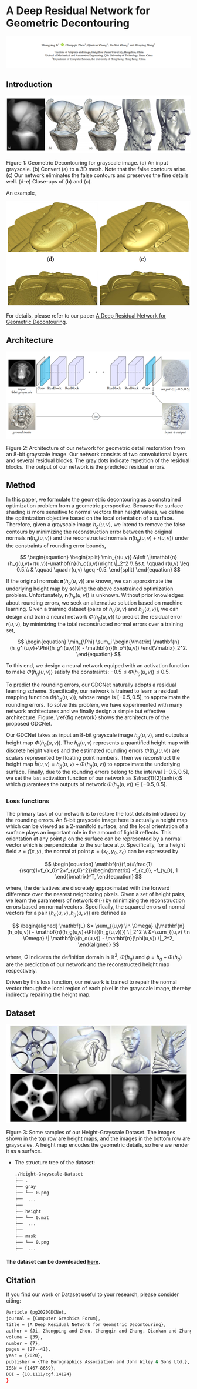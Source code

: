 # A Deep Residual Network for Geometric Decontouring

<img src="./assets/paper.png" width="900px"/>

## Introduction

<img src="./assets/teaser.png"/>

Figure 1: Geometric Decontouring for grayscale image. (a) An input grayscale. (b) Convert (a) to a 3D mesh. Note that the false contours arise. (c) Our network eliminates the false contours and preserves the fine details well. (d-e) Close-ups of (b) and (c).

An example,

<img src="./assets/example.png"/>

For details, please refer to our paper [A Deep Residual Network for Geometric Decontouring](./assets/GDCNet_PG2020.pdf).

## Architecture

<img src="./assets/network.png"/>

Figure 2: Architecture of our network for geometric detail restoration from an 8-bit grayscale image. Our network consists of two convolutional layers and several residual blocks. The gray dots indicate repetition of the residual blocks. The output of our network is the predicted residual errors.

## Method

In this paper, we formulate the geometric decontouring as a constrained optimization problem from a geometric perspective.
Because the surface shading is more sensitive to normal vectors than height values, 
we define the optimization objective based on the local orientation of a surface. 
Therefore, given a grayscale image $h_g(u,v)$, we intend to remove the false contours by minimizing the reconstruction error between the original normals $\mathbf{n}(h_o(u,v))$ and the reconstructed normals $\mathbf{n}(h_g(u,v)+ r(u,v))$ under the constraints of rounding error bounds,

$$
\begin{equation}
\begin{split}
\min_{r(u,v)} &\left \|\mathbf{n}(h_g(u,v)+r(u,v))-\mathbf{n}(h_o(u,v))\right \|_2^2 \\
&s.t. \qquad r(u,v) \leq 0.5.\\
&  \qquad \quad r(u,v) \geq -0.5.
\end{split}
\end{equation}
$$

If the original normals $\mathbf{n}(h_o(u,v))$ are known, 
we can approximate the underlying height map by solving the above constrained optimization problem.
Unfortunately, $\mathbf{n}(h_o(u,v))$ is unknown.
Without prior knowledges about rounding errors, 
we seek an alternative solution based on machine learning.
Given a training dataset (pairs of $h_o(u,v)$ and $h_g(u,v)$),
we can design and train a neural network $\Phi{(h_g(u,v))}$ to predict the residual error $r(u,v)$, by minimizing the total reconstructed normal errors over a training set,

$$
\begin{equation}
\min_{\Phi} \sum_i \begin{Vmatrix}
\mathbf{n}(h_g^i(u,v)+\Phi{(h_g^i(u,v))}) - \mathbf{n}(h_o^i(u,v)) \end{Vmatrix}_2^2.
\end{equation}
$$

To this end, we design a neural network equiped with an activation function to make $\Phi{(h_g(u,v))}$ satisfy the constraints: $-0.5 \leq \Phi{(h_g(u,v))} \leq 0.5$.

To predict the rounding errors, our GDCNet naturally adopts a residual learning scheme.
Specifically, our network is trained to learn a residual mapping function $\Phi{(h_g(u,v))}$, whose range is $[-0.5,0.5]$, to approximate the rounding errors. To solve this problem, we have experimented with many network architectures and we finally design a simple but effective architecture. Figure. \ref{fig:network} shows the architecture of the proposed GDCNet. 

Our GDCNet takes as input an 8-bit grayscale image $h_g(u,v)$, and outputs a height map $\Phi{(h_g(u,v))}$. The $h_g(u,v)$ represents a quantified height map with discrete height values and the estimated rounding errors $\Phi{(h_g(u,v))}$ are scalars represented by floating point numbers. Then we reconstruct the height map $\hat{h}(u,v) = h_g(u,v) + \Phi{(h_g(u,v))}$ to approximate the underlying surface.  Finally, due to the rounding errors belong to the interval $[-0.5,0.5]$, we set the last activation function of our network as $\frac{1}{2}tanh(x)$ which guarantees the outputs of network $\Phi(h_g(u,v)) \in [-0.5,0.5]$.

### Loss functions

The primary task of our network is to restore the lost details introduced by the rounding errors. An 8-bit grayscale image here is actually a height map which can be viewed as a 2-manifold surface, and the local orientation of a surface plays an important role in the amount of light it reflects. This orientation at any point $p$ on the surface can be represented by a normal vector which is perpendicular to the surface at $p$. Specifically, for a height field $z=f(x,y)$, the normal at point $p=(x_0, y_0, z_0)$ can be expressed by

$$
\begin{equation}
\mathbf{n}(f,p)=\frac{1}{\sqrt{1+f_{x_0}^2+f_{y_0}^2}}\begin{bmatrix}
-f_{x_0}, -f_{y_0}, 1
\end{bmatrix}^T,
\end{equation}
$$

where, the derivatives are discretely approximated with the forward difference over the nearest neighboring pixels. Given a set of height pairs, we learn the parameters of network $\Phi{(\cdot)}$ by minimizing the reconstruction errors based on normal vectors. Specifically, the squared errors of normal vectors for a pair $(h_o(u,v),h_g(u,v))$ are defined as

$$
\begin{aligned}
\mathbf{L} &= \sum_{(u,v) \in \Omega}
\|\mathbf{n}(h_o(u,v)) - \mathbf{n}(h_g(u,v)+\Phi{(h_g(u,v))}) \|_2^2 \\ 
&=\sum_{(u,v) \in \Omega}
\| \mathbf{n}(h_o(u,v)) - \mathbf{n}(\phi(u,v)) \|_2^2,
\end{aligned}
$$

where, $\Omega$ indicates the definition domain in $\mathbb{R}^2$, $\Phi(h_g)$ and $\phi=h_g+\Phi(h_g)$ are the prediction of our network and the reconstructed height map respectively. 

Driven by this loss function, our network is trained to repair the normal vector through the local region of each pixel in the grayscale image, thereby indirectly repairing the height map.

## Dataset

<img src="./assets/dataset.png"/>

Figure 3: Some samples of our Height-Grayscale Dataset. The images shown in the top row are height maps, and the images in the bottom row are grayscales. A height map encodes the geometric details, so here we render it as a surface.

- The structure tree of the dataset:
  
  ```bash
  ./Height-Grayscale-Dataset
  ├── .
  ├── gray
  ├── └── 0.png
  ├──  ...
  ├──
  ├── height
  ├── └── 0.mat
  ├──  ...
  ├──
  ├── mask
  ├── └── 0.png
  ├──  ...  
  ```


#### The dataset can be downloaded [here](https://drive.google.com/file/d/1iJMFjMDVSZ9sHRI6yvFQwFcDvYKllno1/view?usp=sharing).


## Citation

If you find our work or Dataset useful to your research, please consider citing:


```bash
@article {pg2020GDCNet,
journal = {Computer Graphics Forum},
title = {A Deep Residual Network for Geometric Decontouring},
author = {Ji, Zhongping and Zhou, Chengqin and Zhang, Qiankan and Zhang, Yu-Wei and Wang, Wenping},
volume = {39},
number = {7},
pages = {27--41},
year = {2020},
publisher = {The Eurographics Association and John Wiley & Sons Ltd.},
ISSN = {1467-8659},
DOI = {10.1111/cgf.14124}
}
```
